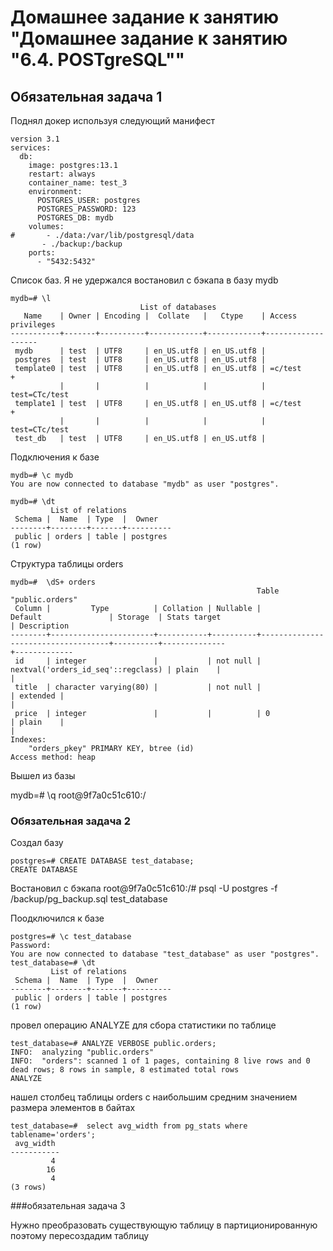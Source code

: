 
# Домашнее задание к занятию "Домашнее задание к занятию "6.4. POSTgreSQL""

## Обязательная задача 1

Поднял докер используя  следующий манифест
```
version 3.1
services:
  db:
    image: postgres:13.1
    restart: always
    container_name: test_3
    environment:
      POSTGRES_USER: postgres
      POSTGRES_PASSWORD: 123
      POSTGRES_DB: mydb
    volumes:
#       - ./data:/var/lib/postgresql/data
       - ./backup:/backup
    ports:
      - "5432:5432"
  ```
  
Список баз. Я не удержался востановил с бэкапа в  базу mydb 

```
mydb=# \l
                             List of databases
   Name    | Owner | Encoding |  Collate   |   Ctype    | Access privileges 
-----------+-------+----------+------------+------------+-------------------
 mydb      | test  | UTF8     | en_US.utf8 | en_US.utf8 | 
 postgres  | test  | UTF8     | en_US.utf8 | en_US.utf8 | 
 template0 | test  | UTF8     | en_US.utf8 | en_US.utf8 | =c/test          +
           |       |          |            |            | test=CTc/test
 template1 | test  | UTF8     | en_US.utf8 | en_US.utf8 | =c/test          +
           |       |          |            |            | test=CTc/test
 test_db   | test  | UTF8     | en_US.utf8 | en_US.utf8 | 

```

Подключения к базе
```
mydb=# \c mydb
You are now connected to database "mydb" as user "postgres".
```
```
mydb=# \dt
         List of relations
 Schema |  Name  | Type  |  Owner
--------+--------+-------+----------
 public | orders | table | postgres
(1 row)
```

Структура  таблицы orders
```
mydb=#  \dS+ orders
                                                       Table "public.orders"
 Column |         Type          | Collation | Nullable |              Default               | Storage  | Stats target
| Description
--------+-----------------------+-----------+----------+------------------------------------+----------+--------------
+-------------
 id     | integer               |           | not null | nextval('orders_id_seq'::regclass) | plain    |
|
 title  | character varying(80) |           | not null |                                    | extended |
|
 price  | integer               |           |          | 0                                  | plain    |
|
Indexes:
    "orders_pkey" PRIMARY KEY, btree (id)
Access method: heap
```
Вышел из базы

mydb=# \q
root@9f7a0c51c610:/

### Обязательная задача 2

Создал базу 
```
postgres=# CREATE DATABASE test_database;
CREATE DATABASE
```
Востановил с бэкапа
root@9f7a0c51c610:/# psql -U postgres -f /backup/pg_backup.sql test_database 

Поодключился к базе
```
postgres=# \c test_database
Password: 
You are now connected to database "test_database" as user "postgres".
test_database=# \dt
         List of relations
 Schema |  Name  | Type  |  Owner   
--------+--------+-------+----------
 public | orders | table | postgres
(1 row)
```
провел операцию ANALYZE для сбора статистики по таблице
```
test_database=# ANALYZE VERBOSE public.orders;
INFO:  analyzing "public.orders"
INFO:  "orders": scanned 1 of 1 pages, containing 8 live rows and 0 dead rows; 8 rows in sample, 8 estimated total rows
ANALYZE
```
нашел столбец таблицы orders с наибольшим средним значением размера элементов в байтах
```
test_database=#  select avg_width from pg_stats where tablename='orders';
 avg_width
-----------
         4
        16
         4
(3 rows)
```
###обязательная задача 3

Нужно преобразовать существующую таблицу в партиционированную поэтому пересоздадим таблицу 

```


